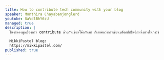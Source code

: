 ```yaml
---
title: How to contribute tech community with your blog
speaker: Monthira Chayabanjonglerd
youtube: 8aVdlBhY6zU
managed: true
description: |
  ในงานคงพูดเรื่องการ contribute ด้วยกันเขียนโค้ดกันมา ก็เลยคิดว่าการเขียนบล็อกก็เป็นอีกหนึ่งทางในการช่วย contribute community ต่าง ๆ ด้วย ก็เลยจะมาจุดประกายให้ทุกคนอยากเขียนบล็อกกัน ว่าทำไมต้องเขียนบล็อก เขียนแล้วได้อะไร แล้วต้องทำยังไง

  MikkiPastel blog:
  https://mikkipastel.com/
published: true
---
```

